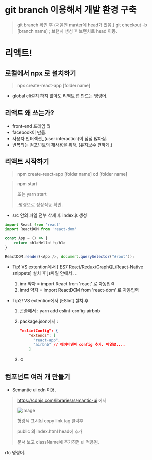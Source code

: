 # git branch 이용해서 개발 환경 구축
> git branch 확인 후 (처음엔 master에 head가 있음.)
> git checkout -b [branch name] ; 브랜치 생성 후 브랜치로 head 이동.



# 리액트!
## 로컬에서 npx 로 설치하기
> npx create-react-app [folder name]
* global cli설치 하지 않아도 리액트 앱 만드는 명령어.



## 리액트 왜 쓰는가?
* front-end 프레임 웍
* facebook이 만듦.
* 사용자 인터렉션,,(user interaction)이 점점 많아짐.
* 반복되는 컴포넌트의 재사용을 위해. (유지보수 편하게,)




## 리액트 시작하기
> npm create-react-app [folder name]
> cd [folder name]



> npm start
>
> 또는 yarn start 
>
> ;명령으로 정상작동 확인.



* src 안의 파일 전부 삭제 후 index.js 생성

```js
import React from 'react'
import ReactDOM from 'react-dom'

const App = () => {
    return <h1>Hello!!</h1>
}

ReactDOM.render(<App />, document.querySelector("#root"));
```

* Tip!
  VS extention에서  [ ES7 React/Redux/GraphQL/React-Native snippets] 설치 후
  js파일 안에서 ...

  1. imr 약자 = import React from 'react' 로 자동입력
  2. imrd 약자 = import ReactDOM from 'react-dom' 로 자동입력

* Tip2!
  VS extention에서 [ESlint] 설치 후

  1. 콘솔에서 : yarn add eslint-config-airbnb

  2. package.json에서 : 

     ```json
     "eslintConfig": {
         "extends": [
           "react-app",
           "airbnb" // 에어비앤비 config 추가. 배열로....
         ]
     ```

  3. ㅇ



## 컴포넌트 여러 개 만들기

* Semantic ui cdn 이용.

>  https://cdnjs.com/libraries/semantic-ui 에서
>
> ![image](https://user-images.githubusercontent.com/21153016/67646668-956c4700-f972-11e9-9036-e36ef5a77a5e.png)
>
> 형광색 표시된 copy link tag 클릭후 
>
> public 의 index.html head에 추가
>
> [semantic ui doc]: https://semantic-ui.com/
>
> 문서 보고 className에 추가하면 ui 적용됨.



rfc 명령어.



